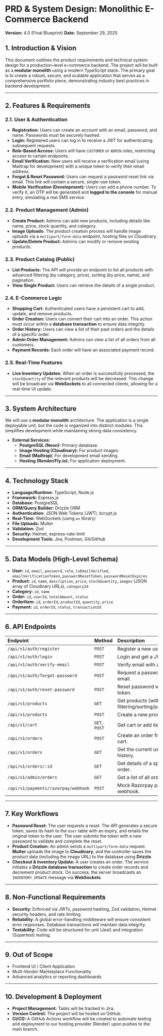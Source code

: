 # PRD & System Design: Monolithic E-Commerce Backend

**Version:** 4.0 (Final Blueprint)
**Date:** September 29, 2025

## 1. Introduction & Vision

This document outlines the product requirements and technical system design for a production-level e-commerce backend. The project will be built as a **modular monolith** using a modern TypeScript stack. The primary goal is to create a robust, secure, and scalable application that serves as a comprehensive portfolio piece, demonstrating industry best practices in backend development.

---

## 2. Features & Requirements

### 2.1. User & Authentication
* **Registration:** Users can create an account with an email, password, and name. Passwords must be securely hashed.
* **Login:** Registered users can log in to receive a JWT for authenticating subsequent requests.
* **Role-Based Access:** Users will have `CUSTOMER` or `ADMIN` roles, restricting access to certain endpoints.
* **Email Verification:** New users will receive a verification email (using Mailtrap for development) with a unique token to verify their email address.
* **Forgot & Reset Password:** Users can request a password reset link via email. This link will contain a secure, single-use token.
* **Mobile Verification (Development):** Users can add a phone number. To verify it, an OTP will be generated and **logged to the console** for manual entry, simulating a real SMS service.

### 2.2. Product Management (Admin)
* **Create Product:** Admins can add new products, including details like name, price, stock quantity, and category.
* **Image Uploads:** The product creation process will handle image uploads via a `multipart/form-data` endpoint, hosting files on Cloudinary.
* **Update/Delete Product:** Admins can modify or remove existing products.

### 2.3. Product Catalog (Public)
* **List Products:** The API will provide an endpoint to list all products with advanced filtering (by category, price), sorting (by price, name), and pagination.
* **View Single Product:** Users can retrieve the details of a single product.

### 2.4. E-Commerce Logic
* **Shopping Cart:** Authenticated users have a persistent cart to add, update, and remove products.
* **Order Creation:** Users can convert their cart into an order. This action must occur within a **database transaction** to ensure data integrity.
* **Order History:** Users can view a list of their past orders and the details of a specific order.
* **Admin Order Management:** Admins can view a list of all orders from all customers.
* **Payment Records:** Each order will have an associated payment record.

### 2.5. Real-Time Features
* **Live Inventory Updates:** When an order is successfully processed, the `stockQuantity` of the relevant products will be decreased. This change will be broadcast via **WebSockets** to all connected clients, allowing for a real-time UI update.

---

## 3. System Architecture

We will use a **modular monolith** architecture. The application is a single deployable unit, but the code is organized into distinct modules. This simplifies development while maintaining strong data consistency.



* **External Services:**
    * **PostgreSQL (Neon):** Primary database.
    * **Image Hosting (Cloudinary):** For product images.
    * **Email (Mailtrap):** For development email sending.
    * **Hosting (Render/Fly.io):** For application deployment.

---

## 4. Technology Stack

* **Language/Runtime:** TypeScript, Node.js
* **Framework:** Express.js
* **Database:** PostgreSQL
* **ORM/Query Builder:** Drizzle ORM
* **Authentication:** JSON Web Tokens (JWT), bcrypt.js
* **Real-Time:** WebSockets (using `ws` library)
* **File Uploads:** Multer
* **Validation:** Zod
* **Security:** Helmet, express-rate-limit
* **Development Tools:** Jira, Postman, Git/GitHub

---

## 5. Data Models (High-Level Schema)

* **User:** `id`, `email`, `password`, `role`, `isEmailVerified`, `emailVerificationToken`, `passwordResetToken`, `passwordResetExpires`
* **Product:** `id`, `name`, `description`, `price`, `stockQuantity`, `images` (JSON array of Cloudinary URLs), `categoryId`
* **Category:** `id`, `name`
* **Order:** `id`, `userId`, `totalAmount`, `status`
* **OrderItem:** `id`, `orderId`, `productId`, `quantity`, `price`
* **Payment:** `id`, `orderId`, `status`, `transactionId`

---

## 6. API Endpoints

| Endpoint | Method | Description | Auth |
| :--- | :--- | :--- | :--- |
| `/api/v1/auth/register` | `POST` | Register a new user. | Public |
| `/api/v1/auth/login` | `POST` | Login and get a JWT. | Public |
| `/api/v1/auth/verify-email` | `POST` | Verify email with a token. | Public |
| `/api/v1/auth/forgot-password`| `POST` | Request a password reset email. | Public |
| `/api/v1/auth/reset-password` | `POST` | Reset password with a token. | Public |
| `/api/v1/products` | `GET` | Get products (with filtering/sorting/pagination). | Public |
| `/api/v1/products` | `POST` | Create a new product. | Admin |
| `/api/v1/cart` | `GET`, `POST`| Get cart or add items. | Customer |
| `/api/v1/orders` | `POST` | Create an order from the cart. | Customer |
| `/api/v1/orders` | `GET` | Get the current user's order history. | Customer |
| `/api/v1/orders/:id` | `GET` | Get details of a specific order. | Customer |
| `/api/v1/admin/orders` | `GET` | Get a list of all orders. | Admin |
| `/api/v1/payments/razorpay/webhook` | `POST` | Mock Razorpay payment webhook. | Public |

---

## 7. Key Workflows

* **Password Reset:** The user requests a reset. The API generates a secure token, saves its hash to the `User` table with an expiry, and emails the original token to the user. The user submits the token with a new password to validate and complete the reset.
* **Product Creation:** An admin sends a `multipart/form-data` request. **Multer** uploads the image to **Cloudinary**, and the controller saves the product data (including the image URL) to the database using **Drizzle**.
* **Checkout & Inventory Update:** A user creates an order. The service initiates a **Drizzle database transaction** to create order records and decrement product stock. On success, the server broadcasts an `INVENTORY_UPDATE` message via **WebSockets**.

---

## 8. Non-Functional Requirements

* **Security:** Enforced via JWTs, password hashing, Zod validation, Helmet security headers, and rate limiting.
* **Reliability:** A global error-handling middleware will ensure consistent error responses. Database transactions will maintain data integrity.
* **Testability:** Code will be structured for unit (Jest) and integration (Supertest) testing.

---

## 9. Out of Scope

* Frontend UI / Client Application
* Multi-Vendor Marketplace Functionality
* Advanced analytics or reporting dashboards

---

## 10. Development & Deployment

* **Project Management:** Tasks will be tracked in Jira.
* **Version Control:** The project will be hosted on GitHub.
* **CI/CD:** A GitHub Actions workflow will be created to automate testing and deployment to our hosting provider (Render) upon pushes to the main branch.
